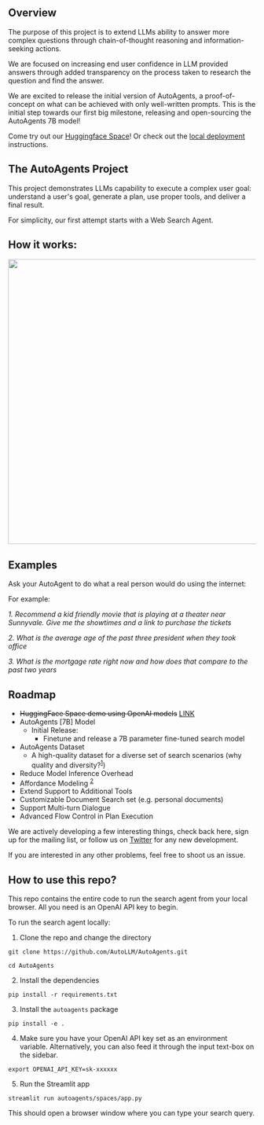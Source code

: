 ## Overview

The purpose of this project is to extend LLMs ability to answer more complex questions through chain-of-thought reasoning and information-seeking actions.

We are focused on increasing end user confidence in LLM provided answers through added transparency on the process taken to research the question and find the answer.

We are excited to release the initial version of AutoAgents, a proof-of-concept on what can be achieved with only well-written prompts. This is the initial step towards our first big milestone, releasing and open-sourcing the AutoAgents 7B model!
 
Come try out our [Huggingface Space](https://huggingface.co/spaces/AutoLLM/AutoAgents)! Or check out the [local deployment](#how-to-use-this-repo) instructions.

## The AutoAgents Project

This project demonstrates LLMs capability to execute a complex user goal: understand a user's goal, generate a plan, use proper tools, and deliver a final result.

For simplicity, our first attempt starts with a Web Search Agent.

## How it works:

<p align="left"><img src="../docs/images/agent.png" width=580/></p>

## Examples

Ask your AutoAgent to do what a real person would do using the internet:

For example:

*1. Recommend a kid friendly movie that is playing at a theater near Sunnyvale. Give me the showtimes and a link to purchase the tickets*

*2. What is the average age of the past three president when they took office*

*3. What is the mortgage rate right now and how does that compare to the past two years*


## Roadmap

* ~~HuggingFace Space demo using OpenAI models~~ [LINK](https://huggingface.co/spaces/AutoLLM/AutoAgents)
* AutoAgents [7B] Model
  * Initial Release:
    * Finetune and release a 7B parameter fine-tuned search model
* AutoAgents Dataset
  * A high-quality dataset for a diverse set of search scenarios (why quality and diversity?<sup>[1](https://arxiv.org/abs/2305.11206)</sup>)
* Reduce Model Inference Overhead
* Affordance Modeling <sup>[2](https://en.wikipedia.org/wiki/Affordance)</sup>
* Extend Support to Additional Tools
* Customizable Document Search set (e.g. personal documents)
* Support Multi-turn Dialogue
* Advanced Flow Control in Plan Execution

We are actively developing a few interesting things, check back here, sign up for the mailing list, or follow us on [Twitter](https://twitter.com/AutoLLM) for any new development.
 
If you are interested in any other problems, feel free to shoot us an issue.

## How to use this repo?

This repo contains the entire code to run the search agent from your local browser. All you need is an OpenAI API key to begin.

To run the search agent locally:

1. Clone the repo and change the directory

  `git clone https://github.com/AutoLLM/AutoAgents.git`

  `cd AutoAgents`

2. Install the dependencies

  `pip install -r requirements.txt`

3. Install the `autoagents` package

  `pip install -e .`

4. Make sure you have your OpenAI API key set as an environment variable. Alternatively, you can also feed it through the input text-box on the sidebar.

  `export OPENAI_API_KEY=sk-xxxxxx`

5. Run the Streamlit app

  `streamlit run autoagents/spaces/app.py`

This should open a browser window where you can type your search query.
